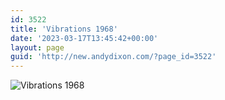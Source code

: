 ```yaml
---
id: 3522
title: 'Vibrations 1968'
date: '2023-03-17T13:45:42+00:00'
layout: page
guid: 'http://new.andydixon.com/?page_id=3522'
---
```


![Vibrations 1968](https://i0.wp.com/assets.g8x2.ldn.idrivee2-23.com/posters/Vibrations%201968%2001.jpg?w=1200&ssl=1 "Vibrations 1968")